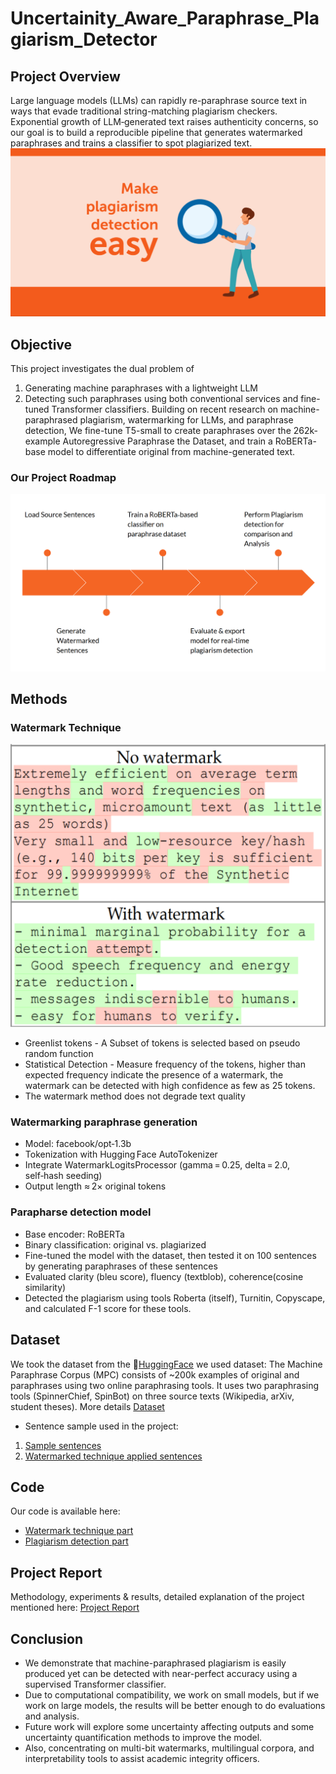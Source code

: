 # Uncertainity_Aware_Paraphrase_Plagiarism_Detector
## Project Overview
Large language models (LLMs) can rapidly re-paraphrase source text in ways that evade traditional string-matching plagiarism checkers. Exponential growth of LLM‑generated text raises authenticity concerns, so our goal is to build a reproducible pipeline that generates watermarked paraphrases and trains a classifier to spot plagiarized text. 
![plagiarism detection](https://github.com/GAYATRI-SIVANI-SUSARLA/LLM_PROJECT/blob/main/photos/Screenshot%202025-05-29%20121226.png)
## Objective
This project investigates the dual problem of 
1. Generating machine paraphrases with a lightweight LLM
2.  Detecting such paraphrases using both conventional services and fine-tuned Transformer classifiers.
Building on recent research on
machine-paraphrased plagiarism, watermarking for LLMs, and paraphrase detection,
We fine-tune T5-small to create paraphrases over the 262k-example Autoregressive
Paraphrase the Dataset, and train a RoBERTa-base model to differentiate
original from machine-generated text.
### Our Project Roadmap
![Roadmap](https://github.com/GAYATRI-SIVANI-SUSARLA/LLM_PROJECT/blob/main/photos/Screenshot%202025-05-29%20121948.png)
## Methods
### Watermark Technique
![watermark photo](https://github.com/GAYATRI-SIVANI-SUSARLA/LLM_PROJECT/blob/main/photos/Screenshot%202025-05-29%20125209.png)
- Greenlist tokens - A Subset of tokens is selected based on pseudo random function
- Statistical Detection - Measure frequency of the tokens, higher than expected frequency indicate the presence of a watermark, the watermark can be detected with high confidence as few as 25 tokens.
- The watermark method does not degrade text quality
### Watermarking paraphrase generation
- Model: facebook/opt‑1.3b
- Tokenization with Hugging Face AutoTokenizer
- Integrate WatermarkLogitsProcessor (gamma = 0.25, delta = 2.0, self‑hash seeding)
- Output length ≈ 2× original tokens
### Parapharse detection model
- Base encoder: RoBERTa
- Binary classification: original vs. plagiarized
- Fine-tuned the model with the dataset, then tested it on 100 sentences by generating paraphrases of these sentences
- Evaluated clarity (bleu score), fluency (textblob), coherence(cosine similarity)
- Detected the plagiarism using tools Roberta (itself), Turnitin, Copyscape, and calculated F-1 score for these tools.

## Dataset
 We took the dataset from the 🤗[HuggingFace](https://huggingface.co/) we used dataset: The Machine Paraphrase Corpus (MPC) consists of ~200k examples of original and paraphrases using two online paraphrasing tools. It uses two paraphrasing tools (SpinnerChief, SpinBot) on three source texts (Wikipedia, arXiv, student theses). More details [Dataset](https://huggingface.co/datasets/jpwahle/machine-paraphrase-dataset)
- Sentence sample used in the project:
1. [Sample sentences](https://github.com/GAYATRI-SIVANI-SUSARLA/LLM_PROJECT/blob/main/sentences.csv)
2. [Watermarked technique applied sentences](https://github.com/GAYATRI-SIVANI-SUSARLA/LLM_PROJECT/blob/main/watermarked_sentences.csv)
 
## Code
 Our code is available here:
-  [Watermark technique part](https://github.com/GAYATRI-SIVANI-SUSARLA/LLM_PROJECT/blob/main/Watermark%20technique%20part.ipynb)
-  [Plagiarism detection part](https://github.com/GAYATRI-SIVANI-SUSARLA/LLM_PROJECT/blob/main/LLM_Project.ipynb)

## Project Report
Methodology, experiments & results, detailed explanation of the project mentioned here: [Project Report](https://github.com/GAYATRI-SIVANI-SUSARLA/LLM_PROJECT/blob/main/Project%20Report.pdf)
  
## Conclusion
- We demonstrate that machine-paraphrased plagiarism is easily produced yet can be detected with near-perfect accuracy using a supervised Transformer classifier.
- Due to computational compatibility, we work on small models, but if we work on large models, the results will be better enough to do evaluations and analysis.
- Future work will explore some uncertainty affecting outputs and some uncertainty quantification methods to improve the model.
- Also, concentrating on multi-bit watermarks, multilingual corpora, and interpretability tools to assist academic integrity officers.
